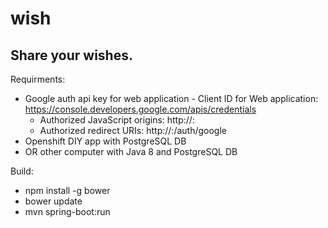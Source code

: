 wish
====
Share your wishes.
----
Requirments:
- Google auth api key for web application - Client ID for Web application: https://console.developers.google.com/apis/credentials
  - Authorized JavaScript origins: http://<host>:<port>
  - Authorized redirect URIs: http://<host>:<port>/auth/google
- Openshift DIY app with PostgreSQL DB
- OR other computer with Java 8 and PostgreSQL DB

Build:
- npm install -g bower
- bower update
- mvn spring-boot:run
